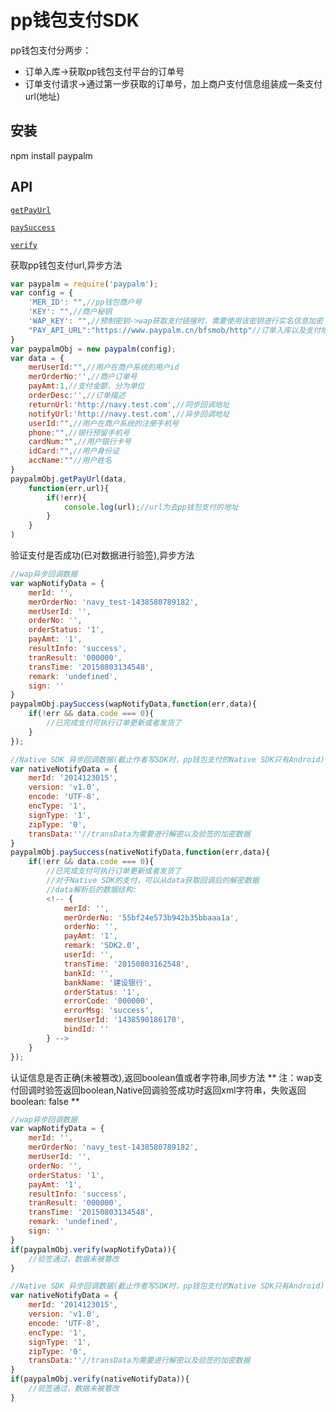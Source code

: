 # pp钱包支付SDK

pp钱包支付分两步：
+ 订单入库->获取pp钱包支付平台的订单号
+ 订单支付请求->通过第一步获取的订单号，加上商户支付信息组装成一条支付url(地址)

## 安装

npm install paypalm

## API

[`getPayUrl`](#getPayUrl)

[`paySuccess`](#paySuccess)

[`verify`](#verify)

<a name="getPayUrl" />

获取pp钱包支付url,异步方法

```js
var paypalm = require('paypalm');
var config = {
	'MER_ID': "",//pp钱包商户号
	'KEY': "",//商户秘钥
	'WAP_KEY': "",//预制密钥->wap获取支付链接时，需要使用该密钥进行实名信息加密
	"PAY_API_URL":"https://www.paypalm.cn/bfsmob/http"//订单入库以及支付地址
}
var paypalmObj = new paypalm(config);
var data = {
	merUserId:"",//用户在商户系统的用户id
	merOrderNo:'',//商户订单号
	payAmt:1,//支付金额，分为单位
	orderDesc:'',//订单描述
	returnUrl:'http://navy.test.com',//同步回调地址
	notifyUrl:'http://navy.test.com',//异步回调地址
	userId:"",//用户在商户系统的注册手机号
	phone:"",//银行预留手机号
	cardNum:"",//用户银行卡号
	idCard:"",//用户身份证
	accName:""//用户姓名
}
paypalmObj.getPayUrl(data,
	function(err,url){
		if(!err){
			console.log(url);//url为去pp钱包支付的地址
		}
	}
)
```

<a name="paySuccess" />

验证支付是否成功(已对数据进行验签),异步方法

```js
//wap异步回调数据
var wapNotifyData = {
	merId: '',
    merOrderNo: 'navy_test-1438580789182',
    merUserId: '',
    orderNo: '',
    orderStatus: '1',
    payAmt: '1',
    resultInfo: 'success',
    tranResult: '000000',
    transTime: '20150803134548',
    remark: 'undefined',
    sign: ''
}
paypalmObj.paySuccess(wapNotifyData,function(err,data){
	if(!err && data.code === 0){
		//已完成支付可执行订单更新或者发货了
	}
});

//Native SDK 异步回调数据(截止作者写SDK时，pp钱包支付的Native SDK只有Android)
var nativeNotifyData = {
	merId: '2014123015',
    version: 'v1.0',
    encode: 'UTF-8',
    encType: '1',
    signType: '1',
    zipType: '0',
    transData:''//transData为需要进行解密以及验签的加密数据
}
paypalmObj.paySuccess(nativeNotifyData,function(err,data){
	if(!err && data.code === 0){
		//已完成支付可执行订单更新或者发货了
		//对于Native SDK的支付，可以从data获取回调后的解密数据
		//data解析后的数据结构:
		<!-- {
			merId: '',
			merOrderNo: '55bf24e573b942b35bbaaa1a',
			orderNo: '',
			payAmt: '1',
			remark: 'SDK2.0',
			userId: '',
			transTime: '20150803162548',
			bankId: '',
			bankName: '建设银行',
			orderStatus: '1',
			errorCode: '000000',
			errorMsg: 'success',
			merUserId: '1438590186170',
			bindId: ''
		} -->
	}
});
```

<a name="verify" />

认证信息是否正确(未被篡改),返回boolean值或者字符串,同步方法
** 注：wap支付回调时验签返回boolean,Native回调验签成功时返回xml字符串，失败返回boolean: false **

```js
//wap异步回调数据
var wapNotifyData = {
	merId: '',
    merOrderNo: 'navy_test-1438580789182',
    merUserId: '',
    orderNo: '',
    orderStatus: '1',
    payAmt: '1',
    resultInfo: 'success',
    tranResult: '000000',
    transTime: '20150803134548',
    remark: 'undefined',
    sign: ''
}
if(paypalmObj.verify(wapNotifyData)){
	//验签通过，数据未被篡改
}

//Native SDK 异步回调数据(截止作者写SDK时，pp钱包支付的Native SDK只有Android)
var nativeNotifyData = {
	merId: '2014123015',
    version: 'v1.0',
    encode: 'UTF-8',
    encType: '1',
    signType: '1',
    zipType: '0',
    transData:''//transData为需要进行解密以及验签的加密数据
}
if(paypalmObj.verify(nativeNotifyData)){
	//验签通过，数据未被篡改
}

```
